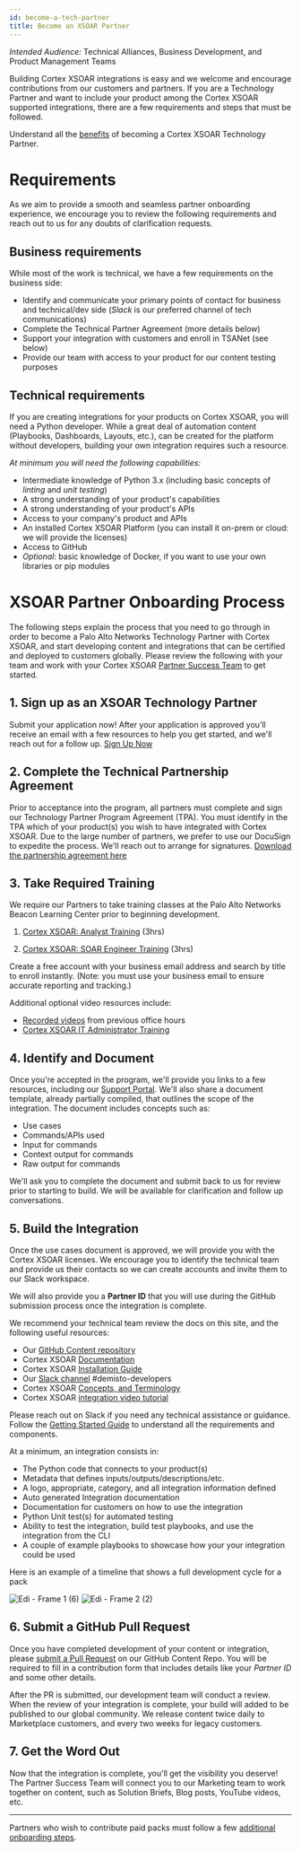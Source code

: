 ```yaml
---
id: become-a-tech-partner
title: Become an XSOAR Partner
---
```


_Intended Audience:_
Technical Alliances, Business Development, and Product Management Teams

Building Cortex XSOAR integrations is easy and we welcome and encourage contributions from our customers and partners. If you are a Technology Partner and want to include your product among the Cortex XSOAR supported integrations, there are a few requirements and steps that must be followed.

Understand all the [benefits](why-xsoar) of becoming a Cortex XSOAR Technology Partner. 

# Requirements

As we aim to provide a smooth and seamless partner onboarding experience, we encourage you to review the following requirements and reach out to us for any doubts of clarification requests.

## Business requirements

While most of the work is technical, we have a few requirements on the business side:

- Identify and communicate your primary points of contact for business and technical/dev side (_Slack_ is our preferred channel of tech communications)
- Complete the Technical Partner Agreement (more details below)
- Support your integration with customers and enroll in TSANet (see below)
- Provide our team with access to your product for our content testing purposes

## Technical requirements

If you are creating integrations for your products on Cortex XSOAR, you will need a Python developer. While a great deal of automation content (Playbooks, Dashboards, Layouts, etc.), can be created for the platform without developers, building your own integration requires such a resource.

_At minimum you will need the following capabilities:_

- Intermediate knowledge of Python 3.x (including basic concepts of _linting_ and _unit testing_)
- A strong understanding of your product's capabilities
- A strong understanding of your product's APIs
- Access to your company's product and APIs
- An installed Cortex XSOAR Platform (you can install it on-prem or cloud: we will provide the licenses)
- Access to GitHub
- _Optional_: basic knowledge of Docker, if you want to use your own libraries or pip modules

# XSOAR Partner Onboarding Process

The following steps explain the process that you need to go through in order to become a Palo Alto Networks Technology Partner with Cortex XSOAR, and start developing content and integrations that can be certified and deployed to customers globally. Please review the following with your team and work with your Cortex XSOAR <a href="mailto:soar.alliances@paloaltonetworks.com">Partner Success Team</a> to get started.

## 1. Sign up as an XSOAR Technology Partner

Submit your application now! After your application is approved you’ll receive an email with a few resources to help you get started, and we'll reach out for a follow up.
<a class="button button--outline button--primary button--lg" href="https://technologypartners.paloaltonetworks.com/English/register_email.aspx" target="_blank">Sign Up Now</a>

## 2. Complete the Technical Partnership Agreement

Prior to acceptance into the program, all partners must complete and sign our Technology Partner Program Agreement (TPA). You must identify in the TPA which of your product(s) you wish to have integrated with Cortex XSOAR. Due to the large number of partners, we prefer to use our DocuSign to expedite the process. We'll reach out to arrange for signatures.
<a href="/assets/NextWaveTechnologyPartnerProgramAgreement.pdf" target="_blank" class="button button--outline button--primary button--lg">Download the partnership agreement here</a>

## 3. Take Required Training

We require our Partners to take training classes at the Palo Alto Networks Beacon Learning Center prior to beginning development. 

1. [Cortex XSOAR: Analyst Training](https://beacon.paloaltonetworks.com/student/path/642715-cortex-xsoar-analyst-training?sid=31172842&sid_i=2) (3hrs)

1. [Cortex XSOAR: SOAR Engineer Training](https://beacon.paloaltonetworks.com/student/collection/666206/path/741516) (3hrs)

Create a free account with your business email address and search by title to enroll instantly. (Note: you must use your business email to ensure accurate reporting and tracking.)

Additional optional video resources include:
- [Recorded videos](office-hours) from previous office hours
- [Cortex XSOAR IT Administrator Training](https://beacon.paloaltonetworks.com/student/collection/666206/path/715595)


## 4. Identify and Document 

Once you're accepted in the program, we'll provide you links to a few resources, including our [Support Portal](https://docs.paloaltonetworks.com/). We'll also share a document template, already partially compiled, that outlines the scope of the integration. The document includes concepts such as:
- Use cases
- Commands/APIs used
- Input for commands
- Context output for commands
- Raw output for commands

We'll ask you to complete the document and submit back to us for review prior to starting to build. We will be available for clarification and follow up conversations.


## 5. Build the Integration

Once the use cases document is approved, we will provide you with the Cortex XSOAR licenses. We encourage you to identify the technical team and provide us their contacts so we can create accounts and invite them to our Slack workspace. 

We will also provide you a **Partner ID** that you will use during the GitHub submission process once the integration is complete.

We recommend your technical team review the docs on this site, and the following useful resources:
- Our [GitHub Content repository](https://github.com/demisto/content)
- Cortex XSOAR [Documentation](https://docs.paloaltonetworks.com/cortex/cortex-xsoar.html)
- Cortex XSOAR [Installation Guide](https://docs.paloaltonetworks.com/cortex/cortex-xsoar/6-0/cortex-xsoar-admin/installation.html)
- Our [Slack channel](https://start.paloaltonetworks.com/join-our-slack-community) #demisto-developers
- Cortex XSOAR [Concepts, and Terminology](https://docs.paloaltonetworks.com/cortex/cortex-xsoar/6-0/cortex-xsoar-admin/cortex-xsoar-overview/cortex-xsoar-concepts)
- Cortex XSOAR [integration video tutorial](https://youtu.be/bDntS6biazI)

Please reach out on Slack if you need any technical assistance or guidance. Follow the [Getting Started Guide](../concepts/getting-started-guide) to understand all the requirements and components.

At a minimum, an integration consists in:
- The Python code that connects to your product(s)
- Metadata that defines inputs/outputs/descriptions/etc.
- A logo, appropriate, category, and all integration information defined
- Auto generated Integration documentation
- Documentation for customers on how to use the integration
- Python Unit test(s) for automated testing
- Ability to test the integration, build test playbooks, and use the integration from the CLI
- A couple of example playbooks to showcase how your your integration could be used

Here is an example of a timeline that shows a full development cycle for a pack

![Edi - Frame 1 (6)](https://user-images.githubusercontent.com/85438368/163706901-0de0171f-df61-4b4f-851b-dca35f8b827e.jpg)
![Edi - Frame 2 (2)](https://user-images.githubusercontent.com/85438368/163706921-f6edc411-8370-45d1-ac30-e9d41b65c6ac.jpg)


## 6. Submit a GitHub Pull Request

Once you have completed development of your content or integration, please [submit a Pull Request](/docs/contributing/contributing) on our GitHub Content Repo. You will be required to fill in a contribution form that includes details like your *Partner ID* and some other details.

After the PR is submitted, our development team will conduct a review. When the review of your integration is complete, your build will added to be published to our global community. We release content twice daily to Marketplace customers, and every two weeks for legacy customers.

## 7. Get the Word Out

Now that the integration is complete, you'll get the visibility you deserve! The Partner Success Team will connect you to our Marketing team to work together on content, such as Solution Briefs, Blog posts, YouTube videos, etc.

---

Partners who wish to contribute paid packs must follow a few [additional onboarding steps](/docs/partners/premium-packs-process). 
